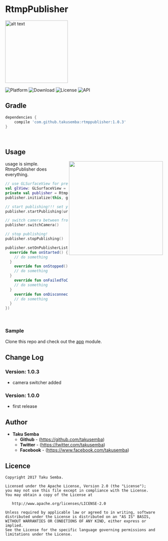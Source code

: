 # RtmpPublisher

<img src="https://github.com/TakuSemba/RtmpPublisher/blob/master/arts/logo.png" alt="alt text" style="width:200;height:200">

![Platform](http://img.shields.io/badge/platform-android-green.svg?style=flat)
![Download](https://api.bintray.com/packages/takusemba/maven/rtmppublisher/images/download.svg)
![License](https://img.shields.io/badge/License-Apache%202.0-blue.svg)
![API](https://img.shields.io/badge/API-18%2B-brightgreen.svg?style=flat)

## Gradle

```groovy
dependencies {
    compile 'com.github.takusemba:rtmppublisher:1.0.3'
}
```


<br/>


## Usage

<img src="https://github.com/TakuSemba/RtmpPublisher/blob/master/arts/sample.gif" align="right" width="300">

usage is simple. RtmpPublisher does everything.

```kt
// use GLSurfaceView for preview
val glView: GLSurfaceView = findViewById(R.id.surface_view)
private val publisher = RtmpPublisher()
publisher.initialize(this, glView)

// start publishing!!! set your rtmp url
publisher.startPublishing(url)

// switch camera between front and back
publisher.switchCamera()

// stop publishing!
publisher.stopPublishing()

publisher.setOnPublisherListener(object: PublisherListener {
  override fun onStarted() {
    // do something
  }
    override fun onStopped() {
    // do something
  }
    override fun onFailedToConnect() {
    // do something
  }
    override fun onDisconnected() {
    // do something
  }
})
```

<br/>

### Sample
Clone this repo and check out the [app](https://github.com/TakuSemba/RtmpPublisher/tree/master/app) module.

## Change Log

### Version: 1.0.3

  * camera switcher added


### Version: 1.0.0

  * first release


## Author

* **Taku Semba**
    * **Github** - (https://github.com/takusemba)
    * **Twitter** - (https://twitter.com/takusemba)
    * **Facebook** - (https://www.facebook.com/takusemba)

## Licence
```
Copyright 2017 Taku Semba.

Licensed under the Apache License, Version 2.0 (the "License");
you may not use this file except in compliance with the License.
You may obtain a copy of the License at

   http://www.apache.org/licenses/LICENSE-2.0

Unless required by applicable law or agreed to in writing, software
distributed under the License is distributed on an "AS IS" BASIS,
WITHOUT WARRANTIES OR CONDITIONS OF ANY KIND, either express or implied.
See the License for the specific language governing permissions and
limitations under the License.
```
